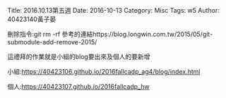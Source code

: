 Title: 2016.10.13第五週
Date: 2016-10-13
Category: Misc
Tags: w5
Author: 40423140黃子晏



<!-- PELICAN_END_SUMMARY -->


刪除指令:git rm -rf
參考的連結https://blog.longwin.com.tw/2015/05/git-submodule-add-remove-2015/

這禮拜的作業就是小組的blog要出來及個人的要新增

小組:https://40423106.github.io/2016fallcadp_ag4/blog/index.html

個人:https://40423107.github.io/2016fallcadp_hw


